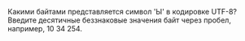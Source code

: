 Какими байтами представляется символ 'Ы' в кодировке UTF-8? Введите десятичные беззнаковые значения байт через пробел, например, 10 34 254.